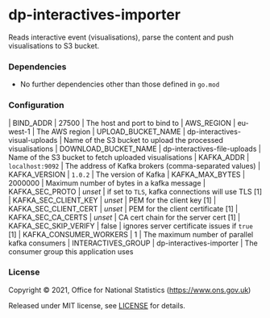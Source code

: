 # dp-interactives-importer
Reads interactive event (visualisations), parse the content and push visualisations to S3 bucket.

### Dependencies

* No further dependencies other than those defined in `go.mod`

### Configuration
| BIND_ADDR                    | 27500                             | The host and port to bind to
| AWS_REGION                   | eu-west-1                         | The AWS region
| UPLOAD_BUCKET_NAME           | dp-interactives-visual-uploads    | Name of the S3 bucket to upload the processed visualisations
| DOWNLOAD_BUCKET_NAME         | dp-interactives-file-uploads      | Name of the S3 bucket to fetch uploaded visualisations
| KAFKA_ADDR                   | `localhost:9092`                  | The address of Kafka brokers (comma-separated values)
| KAFKA_VERSION                | `1.0.2`                           | The version of Kafka
| KAFKA_MAX_BYTES              | 2000000                           | Maximum number of bytes in a kafka message
| KAFKA_SEC_PROTO              | _unset_                           | if set to `TLS`, kafka connections will use TLS [1]
| KAFKA_SEC_CLIENT_KEY         | _unset_                           | PEM for the client key [1]
| KAFKA_SEC_CLIENT_CERT        | _unset_                           | PEM for the client certificate [1]
| KAFKA_SEC_CA_CERTS           | _unset_                           | CA cert chain for the server cert [1]
| KAFKA_SEC_SKIP_VERIFY        | false                             | ignores server certificate issues if `true` [1]
| KAFKA_CONSUMER_WORKERS       | 1                                 | The maximum number of parallel kafka consumers
| INTERACTIVES_GROUP           | dp-interactives-importer          | The consumer group this application uses

### License

Copyright © 2021, Office for National Statistics (https://www.ons.gov.uk)

Released under MIT license, see [LICENSE](LICENSE.md) for details.
